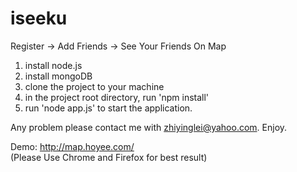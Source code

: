 iseeku
======

Register -> Add Friends -> See Your Friends On Map

1. install node.js
2. install mongoDB
3. clone the project to your machine
4. in the project root directory, run 'npm install'
5. run 'node app.js' to start the application. 

Any problem please contact me with zhiyinglei@yahoo.com. Enjoy. 

Demo: 
http://map.hoyee.com/  
(Please Use Chrome and Firefox for best result)
